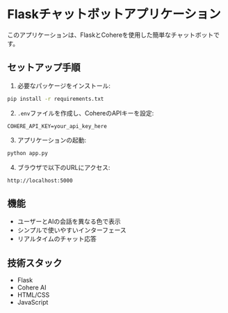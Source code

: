 # Flaskチャットボットアプリケーション

このアプリケーションは、FlaskとCohereを使用した簡単なチャットボットです。

## セットアップ手順

1. 必要なパッケージをインストール:
```bash
pip install -r requirements.txt
```

2. `.env`ファイルを作成し、CohereのAPIキーを設定:
```
COHERE_API_KEY=your_api_key_here
```

3. アプリケーションの起動:
```bash
python app.py
```

4. ブラウザで以下のURLにアクセス:
```
http://localhost:5000
```

## 機能
- ユーザーとAIの会話を異なる色で表示
- シンプルで使いやすいインターフェース
- リアルタイムのチャット応答

## 技術スタック
- Flask
- Cohere AI
- HTML/CSS
- JavaScript 